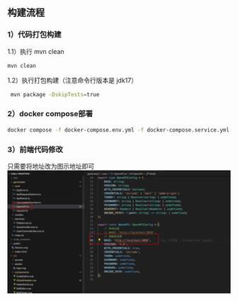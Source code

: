 ## 构建流程
### 1）代码打包构建
1.1）执行 mvn clean
```bash
mvn clean
```
1.2）执行打包构建（注意命令行版本是 jdk17）
```bash
 mvn package -DskipTests=true
```

### 2）docker compose部署
```bash
docker compose -f docker-compose.env.yml -f docker-compose.service.yml up -d
```

### 3）前端代码修改
只需要将地址改为图示地址即可
![img.png](img/img.png)